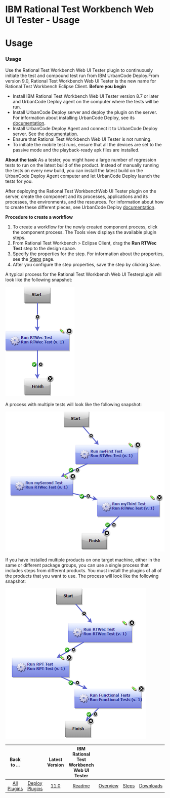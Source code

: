 
IBM Rational Test Workbench Web UI Tester - Usage
=================================================

# Usage


### Usage




Use the Rational Test Workbench Web UI Tester plugin to continuously initiate the test and compound test run from IBM UrbanCode Deploy.From version 9.0, Rational Test Workbench Web UI Tester is the new name for Rational Test Workbench Eclipse Client. **Before you begin**

* Install IBM Rational Test Workbench Web UI Tester version 8.7 or later and UrbanCode Deploy agent on the computer where the tests will be run.
* Install UrbanCode Deploy server and deploy the plugin on the server. For information about installing UrbanCode Deploy, see its [documentation](https://www.ibm.com/docs/en/urbancode-deploy/7.2.3?topic=installing).
* Install UrbanCode Deploy Agent and connect it to UrbanCode Deploy server. See the [documentation](https://www.ibm.com/docs/en/urbancode-deploy/7.2.3?topic=installing-agents).
* Ensure that Rational Test Workbench Web UI Tester is not running.
* To initiate the mobile test runs, ensure that all the devices are set to the passive mode and the playback-ready apk files are installed.

**About the task** As a tester, you might have a large number of regression tests to run on the latest build of the product. Instead of manually running the tests on every new build, you can install the latest build on the UrbanCode Deploy Agent computer and let UrbanCode Deploy launch the tests for you.

After deploying the Rational Test WorkbenchWeb UI Tester plugin on the server, create the component and its processes, applications and its processes, the environments, and the resources. For information about how to create these different pieces, see UrbanCode Deploy [documentation](http://www.ibm.com/support/knowledgecenter/SS4GSP/ucd_welcome.html).

**Procedure to create a workflow**

1. To create a workflow for the newly created component process, click the component process. The Tools view displays the available plugin steps.
2. From Rational Test Workbench > Eclipse Client, drag the **Run RTWec Test** step to the design space.
3. Specify the properties for the step. For information about the properties, see the [Steps](https://urbancode.github.io/IBM-UCx-PLUGIN-DOCS/UCD/RFT-WebUI-UCD/steps.html) page.
4. After you configure the step properties, save the step by clicking Save.

A typical process for the Rational Test Workbench Web UI Testerplugin will look like the following snapshot:

[![rtw-ucd](rtw-ucd.png)](rtw-ucd.png)

A process with multiple tests will look like the following snapshot:

[![rtw-ucd-multitests](rtw-ucd-multitests.png)](rtw-ucd-multitests.png)

If you have installed multiple products on one target machine, either in the same or different package groups, you can use a single process that includes steps from different products. You must install the plugins of all of the products that you want to use. The process will look like the following snapshot:

[![rtw-ucd-multiprodtest](rtw-ucd-multiprodtest.png)](rtw-ucd-multiprodtest.png)


|Back to ...||Latest Version|IBM Rational Test Workbench Web UI Tester ||||
| :---: | :---: | :---: | :---: | :---: | :---: | :---: |
|[All Plugins](../../index.md)|[Deploy Plugins](../README.md)|[11.0](https://raw.githubusercontent.com/UrbanCode/IBM-UCD-PLUGINS/main/files/RFT-WebUI-UCD/RFT-UCD-UITest-11.0.zip)|[Readme](README.md)|[Overview](overview.md)|[Steps](steps.md)|[Downloads](downloads.md)|
